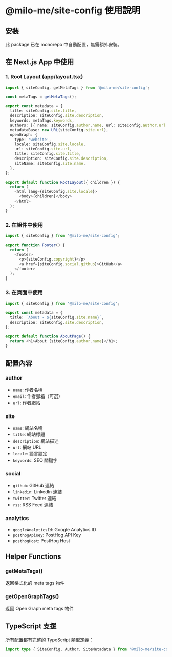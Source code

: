 # @milo-me/site-config 使用說明

## 安裝

此 package 已在 monorepo 中自動配置，無需額外安裝。

## 在 Next.js App 中使用

### 1. Root Layout (app/layout.tsx)

```typescript
import { siteConfig, getMetaTags } from '@milo-me/site-config';

const metaTags = getMetaTags();

export const metadata = {
  title: siteConfig.site.title,
  description: siteConfig.site.description,
  keywords: metaTags.keywords,
  authors: [{ name: siteConfig.author.name, url: siteConfig.author.url }],
  metadataBase: new URL(siteConfig.site.url),
  openGraph: {
    type: 'website',
    locale: siteConfig.site.locale,
    url: siteConfig.site.url,
    title: siteConfig.site.title,
    description: siteConfig.site.description,
    siteName: siteConfig.site.name,
  },
};

export default function RootLayout({ children }) {
  return (
    <html lang={siteConfig.site.locale}>
      <body>{children}</body>
    </html>
  );
}
```

### 2. 在組件中使用

```typescript
import { siteConfig } from '@milo-me/site-config';

export function Footer() {
  return (
    <footer>
      <p>{siteConfig.copyright}</p>
      <a href={siteConfig.social.github}>GitHub</a>
    </footer>
  );
}
```

### 3. 在頁面中使用

```typescript
import { siteConfig } from '@milo-me/site-config';

export const metadata = {
  title: `About - ${siteConfig.site.name}`,
  description: siteConfig.site.description,
};

export default function AboutPage() {
  return <h1>About {siteConfig.author.name}</h1>;
}
```

## 配置內容

### author
- `name`: 作者名稱
- `email`: 作者郵箱（可選）
- `url`: 作者網站

### site
- `name`: 網站名稱
- `title`: 網站標題
- `description`: 網站描述
- `url`: 網站 URL
- `locale`: 語言設定
- `keywords`: SEO 關鍵字

### social
- `github`: GitHub 連結
- `linkedin`: LinkedIn 連結
- `twitter`: Twitter 連結
- `rss`: RSS Feed 連結

### analytics
- `googleAnalyticsId`: Google Analytics ID
- `posthogApiKey`: PostHog API Key
- `posthogHost`: PostHog Host

## Helper Functions

### getMetaTags()
返回格式化的 meta tags 物件

### getOpenGraphTags()
返回 Open Graph meta tags 物件

## TypeScript 支援

所有配置都有完整的 TypeScript 類型定義：

```typescript
import type { SiteConfig, Author, SiteMetadata } from '@milo-me/site-config';
```
